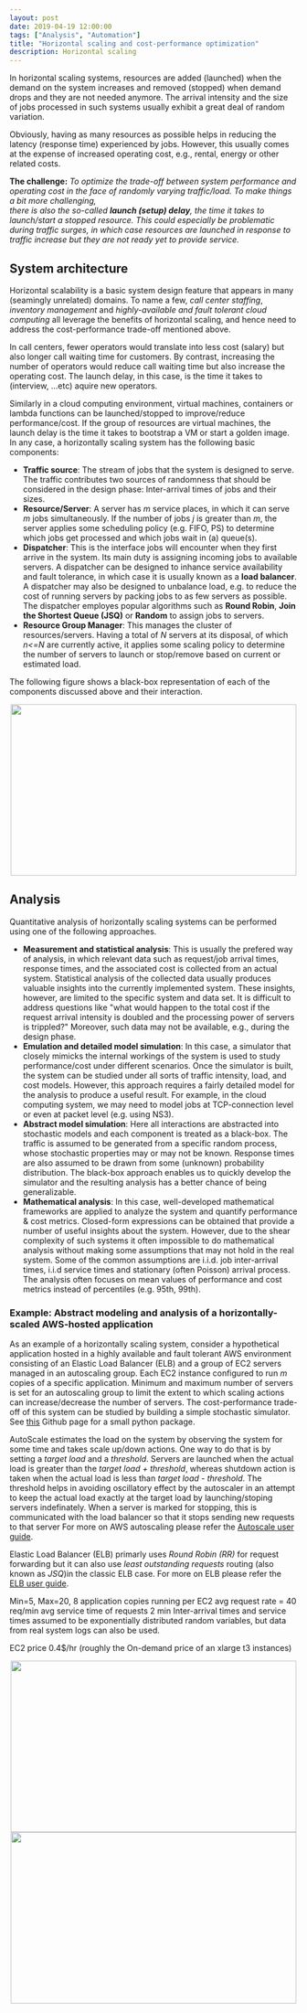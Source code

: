 ```yaml
---
layout: post
date: 2019-04-19 12:00:00
tags: ["Analysis", "Automation"]
title: "Horizontal scaling and cost-performance optimization"
description: Horizontal scaling
---
```


In horizontal scaling systems, resources are added (launched) when the demand on the system increases
and removed (stopped) when demand drops and they are not needed anymore. 
The arrival intensity and the size of jobs processed 
in such systems usually exhibit a great deal of random variation. 

Obviously, having as many resources as possible helps in reducing the latency (response time) 
experienced by jobs. However, this usually comes at the expense of increased operating cost, e.g.,
rental, energy or other related costs.

**The challenge:** *To optimize the trade-off between system performance and operating cost 
in the face of randomly varying traffic/load. To make things a bit more challenging,  
there is also the so-called **launch (setup) delay**, the time it takes to launch/start a 
stopped resource. This could especially be problematic during traffic surges, in which 
case resources are launched in response to traffic increase but they are not ready yet 
to provide service.* 

## System architecture

Horizontal scalability is a basic system design feature that appears in many 
(seamingly unrelated) domains. To name a few, *call center staffing*, *inventory management* and
*highly-available and fault tolerant cloud computing* all leverage the benefits of 
horizontal scaling, and hence need to address the cost-performance trade-off mentioned 
above.

In call centers, fewer operators would translate into less cost (salary) but also longer call 
waiting time for customers. By contrast, increasing the number of operators would reduce call 
waiting time but also increase the operating cost. The launch delay, in this case, is the 
time it takes to (interview, ...etc) aquire new operators. 

Similarly in a cloud computing environment, virtual machines, containers or lambda functions can be 
launched/stopped to improve/reduce performance/cost. If the group of resources are virtual 
machines, the launch delay is the time it takes to bootstrap a VM or start a golden image. In any
case, a horizontally scaling system has the following basic components:

- **Traffic source**: The stream of jobs that the system is designed to serve. The traffic contributes two 
sources of randomness that should be considered in the design phase: Inter-arrival times of jobs 
and their sizes.
- **Resource/Server**: A server has *m* service places, in which it can serve *m* jobs simultaneously.
If the number of jobs *j* is greater than *m*, the server applies some scheduling policy (e.g. FIFO, PS)
to determine which jobs get processed and which jobs wait in (a) queue(s).
- **Dispatcher**: This is the interface jobs will encounter when they first arrive in the system. Its main duty is 
assigning incoming jobs to available servers. A dispatcher can be designed to inhance service 
availability and fault tolerance, in which case it is usually known as a **load balancer**.
A dispatcher may also be designed to unbalance load, e.g. to reduce the cost of running servers 
by packing jobs to as few servers as possible. The dispatcher employes popular algorithms such as
**Round Robin**, **Join the Shortest Queue (JSQ)** or **Random** to assign jobs to servers.
- **Resource Group Manager**: This manages the cluster of resources/servers. Having a total of *N* servers
at its disposal, of which *n<=N* are currently active, it applies some scaling policy to determine the number
of servers to launch or stop/remove based on current or estimated load.

The following figure shows a black-box representation of each of the components discussed above and their interaction.

<center><img src="{{ site.baseurl }}/assets/img/resource-group-arch.png" align="middle" style="width: 500px; height: 300px" /></center>

## Analysis
Quantitative analysis of horizontally scaling systems can be performed using 
one of the following approaches.

- **Measurement and statistical analysis**: This is usually the prefered way of analysis, in which 
relevant data such as request/job arrival times, response times, and the associated cost is collected
from an actual system. Statistical analysis of the collected data usually produces valuable insights 
into the currently implemented system. These insights, however, are limited to the specific system 
and data set. It is difficult to address questions like "what would happen to the total cost if the 
request arrival intensity is doubled and the processing power of servers is trippled?" Moreover,
such data may not be available, e.g., during the design phase.
- **Emulation and detailed model simulation**: In this case, a simulator that closely mimicks the 
internal workings of the system is used to study performance/cost under different scenarios. Once 
the simulator is built, the system can be studied under all sorts of traffic intensity, load, and 
cost models. However, this approach requires a fairly detailed model for the analysis to produce 
a useful result. For example, in the cloud computing system, we may need to model jobs at 
TCP-connection level or even at packet level (e.g. using NS3).
- **Abstract model simulation**: Here all interactions are abstracted into stochastic models and 
each component is treated as a black-box. The traffic is assumed to be generated from a specific random process, 
whose stochastic properties may or may not be known. Response times are also assumed to be drawn from some 
(unknown) probability distribution. The black-box approach enables us to quickly develop 
the simulator and the resulting analysis has a better chance of being generalizable.
- **Mathematical analysis**: In this case, well-developed mathematical frameworks are applied to 
analyze the system and quantify performance & cost metrics. Closed-form expressions can be obtained 
that provide a number of useful insights about the system. However, due to the shear complexity of 
such systems it often impossible to do mathematical analysis without making some assumptions 
that may not hold in the real system. Some of the common assumptions are i.i.d. job inter-arrival 
times, i.i.d service times and stationary (often Poisson) arrival process. The analysis often 
focuses on mean values of performance and cost metrics instead of percentiles (e.g. 95th, 99th).

### Example: Abstract modeling and analysis of a horizontally-scaled AWS-hosted application

As an example of a horizontally scaling system, consider a hypothetical application hosted 
in a highly available and fault tolerant AWS environment consisting of an Elastic Load Balancer (ELB)
and a group of EC2 servers managed in an autoscaling group. Each EC2 instance configured to run 
*m* copies of a specific application. Minimum and maximum number of servers is set for an 
autoscaling group to limit the extent to which scaling actions can increase/decrease 
the number of servers. The cost-performance trade-off of this system can be studied 
by building a simple stochastic simulator. See [this](https://github.com/mEyob/horizontal-scaling-simulation)
Github page for a small python package.

AutoScale estimates the load on the system by observing the system for some time and takes scale up/down 
actions. One way to do that is by setting a *target load* and a *threshold*. Servers are launched when 
the actual load is greater than the *target load + threshold*, whereas shutdown action is taken 
when the actual load is less than *target load - threshold*.
The threshold helps in avoiding oscillatory effect by the autoscaler in an attempt to 
keep the actual load exactly at the target load by launching/stoping servers indefinately. When a server is marked 
for stopping, this is communicated with the load balancer so that it stops sending new requests to that server
For more on AWS autoscaling please refer the [Autoscale user guide](https://docs.aws.amazon.com/autoscaling/plans/userguide/what-is-aws-auto-scaling.html).

Elastic Load Balancer (ELB) primarly uses *Round Robin (RR)* for request forwarding but it 
can also use *least outstanding requests* routing (also known as *JSQ*)in the classic ELB case. For more on ELB please refer 
the [ELB user guide](https://docs.aws.amazon.com/elasticloadbalancing/latest/application/introduction.html).

Min=5, Max=20,
8 application copies running per EC2
avg request rate = 40 req/min
avg service time of requests 2 min
Inter-arrival times and service times assumed to be exponentially distributed random variables, but 
data from real system logs can also be used.

 EC2 price 0.4$/hr (roughly the On-demand price of an xlarge t3 instances)


<center><img src="{{ site.baseurl }}/assets/img/roundrobin.png" align="middle" style="width: 500px; height: 300px" /></center>


<center><img src="{{ site.baseurl }}/assets/img/jsq.png" align="middle" style="width: 500px; height: 300px" /></center>
